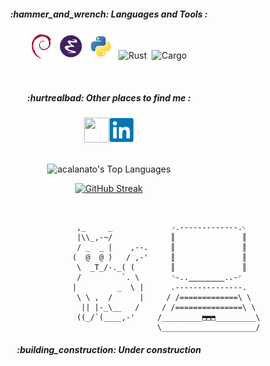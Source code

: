 <!--
<div align="center"><h5><img src="https://readme-typing-svg.herokuapp.com?font=Jetbrains+mono&size=20&duration=3500&color=33FF33&center=true&vCenter=true&width=835&height=40&lines=Hello!+acalanato+here;I'm+new+to+coding;But+i+expect+...;great+things+to+come!;+;" alt="Typing SVG"/></h5></div>
-->

<div align="center">
<h5> :hammer_and_wrench: Languages and Tools : </h5>

<img src="https://github.com/devicons/devicon/blob/master/icons/debian/debian-original.svg" title="Debian" alt="Debian" width="40" height="40"/>&nbsp;
<img src="https://github.com/devicons/devicon/blob/master/icons/emacs/emacs-original.svg" title="Emacs" alt="Emacs" width="40" height="40"/>&nbsp;
<img src="https://github.com/devicons/devicon/blob/master/icons/python/python-original.svg" title="Python" alt="Python" width="40" height="40"/>&nbsp;
<img src="https://prev.rust-lang.org/logos/rust-logo-64x64.png" title="Rust" alt="Rust" width="40" height="40"/>&nbsp;
<img src="https://www.rust-lang.org/logos/cargo.png" title="Cargo" alt="Cargo" width="40" height="40"/>&nbsp;
</div>
<br>
<div align="center"> <h5> :hurtrealbad: Other places to find me : </h5> </div>
<div align="center"> <a href="https://www.codewars.com/users/Acalanato"><img src="https://www.codewars.com/packs/assets/logo.f607a0fb.svg" width="40" height="40"/></a><a href="https://www.linkedin.com/in/vagner-nogueira/"><img src="https://github.com/devicons/devicon/blob/master/icons/linkedin/linkedin-original.svg" width="40" height="40"/> </a> </div>

<br>


<!---
<img src="https://komarev.com/ghpvc/?username=acalanato&style=flat-square&color=grey" alt=""/>
--->
<div align="center">

![acalanato's Top Languages](https://github-readme-stats.vercel.app/api/top-langs/?username=acalanato&theme=chartreuse-dark&show_icons=true&hide_border=true&layout=compact)

[![GitHub Streak](https://github-readme-streak-stats.herokuapp.com?user=acalanato&theme=soft-green)](https://git.io/streak-stats)

<!---
<img src="https://github-profile-summary-cards.vercel.app/api/cards/profile-details?username=acalanato&theme=github_dark" alt="acalanato's GitHub Stats"/>
--->
</div>
<br>


                                ,_     _             ⌌.-------------.⌍
                                |\\_,-~/             ║               ║
                                / _  _ |    ,--.     ║               ║
                               (  @  @ )   / ,-'     ║               ║
                                \  _T_/-._( (        ║               ║
                                /         `. \       ⌎-..‗‗‗‗‗‗‗‗..-⌏
                               |         _  \ |      .---------------.
                                \ \ ,  /      |     / /=============\ \
                                 || |-_\__   /     / /===============\ \
                                ((_/`(____,-'     /_________⬒⬒⬒_________\
                                                  \_____________________/

<div align="center"> <h5> :building_construction: Under construction </h5> </div>
